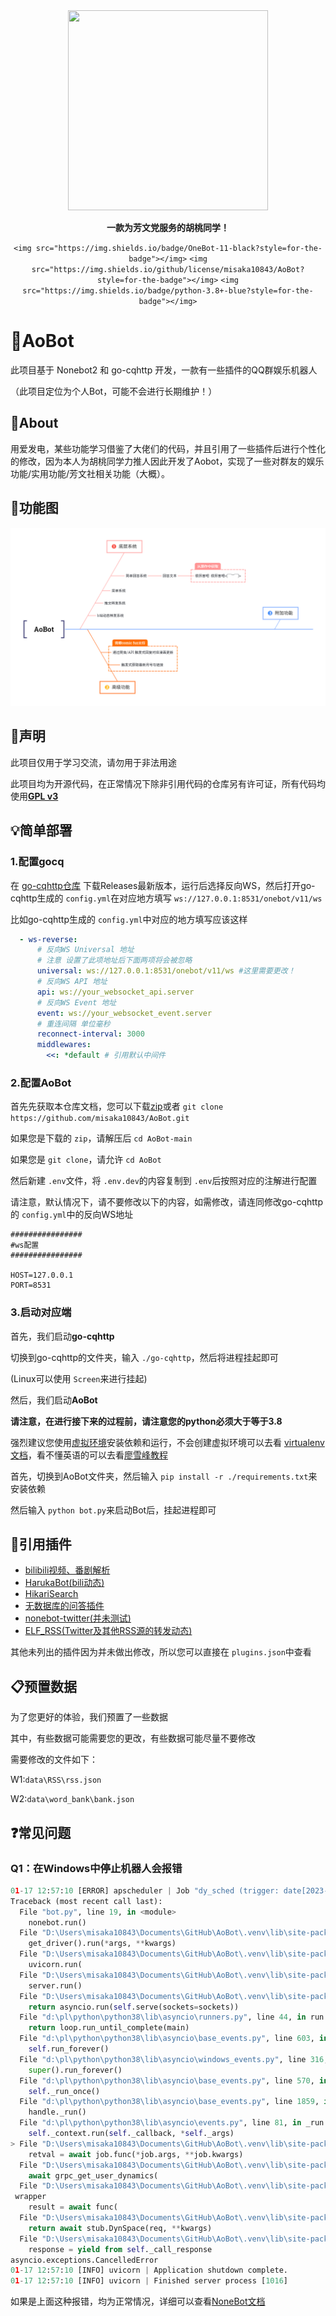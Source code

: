 <div align=center><img width="320" height="320" src="https://s2.loli.net/2023/01/16/7b4TJpn1tYP8sej.png"/></div>

<div align=center>

<p><strong>一款为芳文党服务的胡桃同学！</strong></p>

`<img src="https://img.shields.io/badge/OneBot-11-black?style=for-the-badge"></img>` `<img src="https://img.shields.io/github/license/misaka10843/AoBot?style=for-the-badge"></img>` `<img src="https://img.shields.io/badge/python-3.8+-blue?style=for-the-badge"></img>`

</div>

# 🤖AoBot

此项目基于 Nonebot2 和 go-cqhttp 开发，一款有一些插件的QQ群娱乐机器人

（此项目定位为个人Bot，可能不会进行长期维护！）

## 💭About

用爱发电，某些功能学习借鉴了大佬们的代码，并且引用了一些插件后进行个性化的修改，因为本人为胡桃同学力推人因此开发了Aobot，实现了一些对群友的娱乐功能/实用功能/芳文社相关功能（大概）。

## 🔨功能图

![qwq](./Road.png)

## 📣声明

此项目仅用于学习交流，请勿用于非法用途

此项目均为开源代码，在正常情况下除非引用代码的仓库另有许可证，所有代码均使用[**GPL v3**](https://choosealicense.com/licenses/gpl-3.0/)

## 💡简单部署

### 1.配置gocq

在 [go-cqhttp仓库](https://github.com/Mrs4s/go-cqhttp) 下载Releases最新版本，运行后选择反向WS，然后打开go-cqhttp生成的 `config.yml`在对应地方填写 `ws://127.0.0.1:8531/onebot/v11/ws`

比如go-cqhttp生成的 `config.yml`中对应的地方填写应该这样

```yml
  - ws-reverse:
      # 反向WS Universal 地址
      # 注意 设置了此项地址后下面两项将会被忽略
      universal: ws://127.0.0.1:8531/onebot/v11/ws #这里需要更改！
      # 反向WS API 地址
      api: ws://your_websocket_api.server
      # 反向WS Event 地址
      event: ws://your_websocket_event.server
      # 重连间隔 单位毫秒
      reconnect-interval: 3000
      middlewares:
        <<: *default # 引用默认中间件
```

### 2.配置AoBot

首先先获取本仓库文档，您可以下载[zip](https://github.com/misaka10843/AoBot/archive/refs/heads/main.zip)或者 `git clone https://github.com/misaka10843/AoBot.git`

如果您是下载的 `zip`，请解压后 `cd AoBot-main`

如果您是 `git clone`，请允许 `cd AoBot`

然后新建 `.env`文件，将 `.env.dev`的内容复制到 `.env`后按照对应的注解进行配置

请注意，默认情况下，请不要修改以下的内容，如需修改，请连同修改go-cqhttp的 `config.yml`中的反向WS地址

```.env
################
#ws配置
################

HOST=127.0.0.1
PORT=8531
```

### 3.启动对应端

首先，我们启动**go-cqhttp**

切换到go-cqhttp的文件夹，输入 `./go-cqhttp`，然后将进程挂起即可

(Linux可以使用 `Screen`来进行挂起)

然后，我们启动**AoBot**

**请注意，在进行接下来的过程前，请注意您的python必须大于等于3.8**

强烈建议您使用[虚拟环境](https://docs.python.org/zh-cn/3/library/venv.html)安装依赖和运行，不会创建虚拟环境可以去看 [virtualenv 文档](https://virtualenv.pypa.io/en/latest/index.html)，看不懂英语的可以去看[廖雪峰教程](https://www.liaoxuefeng.com/wiki/1016959663602400/1019273143120480)

首先，切换到AoBot文件夹，然后输入 `pip install -r ./requirements.txt`来安装依赖

然后输入 `python bot.py`来启动Bot后，挂起进程即可

## 🔗引用插件

- [bilibili视频、番剧解析](https://github.com/mengshouer/nonebot_plugin_analysis_bilibili)
- [HarukaBot(bili动态)](https://github.com/SK-415/HarukaBot)
- [HikariSearch](https://github.com/MeetWq/nonebot-plugin-hikarisearch)
- [无数据库的问答插件](https://github.com/kexue-z/nonebot-plugin-word-bank2)
- [nonebot-twitter(并未测试)](https://github.com/SlieFamily/nonebot-twitter)
- [ELF_RSS(Twitter及其他RSS源的转发动态)](https://github.com/Quan666/ELF_RSS)

其他未列出的插件因为并未做出修改，所以您可以直接在 `plugins.json`中查看

## 📋预置数据

为了您更好的体验，我们预置了一些数据

其中，有些数据可能需要您的更改，有些数据可能尽量不要修改

需要修改的文件如下：

W1:`data\RSS\rss.json`

W2:`data\word_bank\bank.json`

## ❓常见问题

### Q1：在Windows中停止机器人会报错

```python
01-17 12:57:10 [ERROR] apscheduler | Job "dy_sched (trigger: date[2023-01-17 12:57:09 CST], next run at: 2023-01-17 12:57:09 CST)" raised an exception
Traceback (most recent call last):
  File "bot.py", line 19, in <module>
    nonebot.run()
  File "D:\Users\misaka10843\Documents\GitHub\AoBot\.venv\lib\site-packages\nonebot\__init__.py", line 273, in run
    get_driver().run(*args, **kwargs)
  File "D:\Users\misaka10843\Documents\GitHub\AoBot\.venv\lib\site-packages\nonebot\drivers\fastapi.py", line 172, in run
    uvicorn.run(
  File "D:\Users\misaka10843\Documents\GitHub\AoBot\.venv\lib\site-packages\uvicorn\main.py", line 569, in run
    server.run()
  File "D:\Users\misaka10843\Documents\GitHub\AoBot\.venv\lib\site-packages\uvicorn\server.py", line 60, in run
    return asyncio.run(self.serve(sockets=sockets))
  File "d:\pl\python\python38\lib\asyncio\runners.py", line 44, in run
    return loop.run_until_complete(main)
  File "d:\pl\python\python38\lib\asyncio\base_events.py", line 603, in run_until_complete
    self.run_forever()
  File "d:\pl\python\python38\lib\asyncio\windows_events.py", line 316, in run_forever
    super().run_forever()
  File "d:\pl\python\python38\lib\asyncio\base_events.py", line 570, in run_forever
    self._run_once()
  File "d:\pl\python\python38\lib\asyncio\base_events.py", line 1859, in _run_once
    handle._run()
  File "d:\pl\python\python38\lib\asyncio\events.py", line 81, in _run
    self._context.run(self._callback, *self._args)
> File "D:\Users\misaka10843\Documents\GitHub\AoBot\.venv\lib\site-packages\apscheduler\executors\base_py3.py", line 30, in run_coroutine_job
    retval = await job.func(*job.args, **job.kwargs)
  File "D:\Users\misaka10843\Documents\GitHub\AoBot\.venv\lib\site-packages\haruka_bot\plugins\pusher\dynamic_pusher.py", line 38, in dy_sched
    await grpc_get_user_dynamics(
  File "D:\Users\misaka10843\Documents\GitHub\AoBot\.venv\lib\site-packages\bilireq\grpc\utils\__init__.py", line 48, in
 wrapper
    result = await func(
  File "D:\Users\misaka10843\Documents\GitHub\AoBot\.venv\lib\site-packages\bilireq\grpc\dynamic\__init__.py", line 20, in grpc_get_user_dynamics
    return await stub.DynSpace(req, **kwargs)
  File "D:\Users\misaka10843\Documents\GitHub\AoBot\.venv\lib\site-packages\grpc\aio\_call.py", line 271, in __await__
    response = yield from self._call_response
asyncio.exceptions.CancelledError
01-17 12:57:10 [INFO] uvicorn | Application shutdown complete.
01-17 12:57:10 [INFO] uvicorn | Finished server process [1016]
```

如果是上面这种报错，均为正常情况，详细可以查看[NoneBot文档](https://v2.nonebot.dev/docs/tutorial/choose-driver#fastapi%E9%BB%98%E8%AE%A4)
